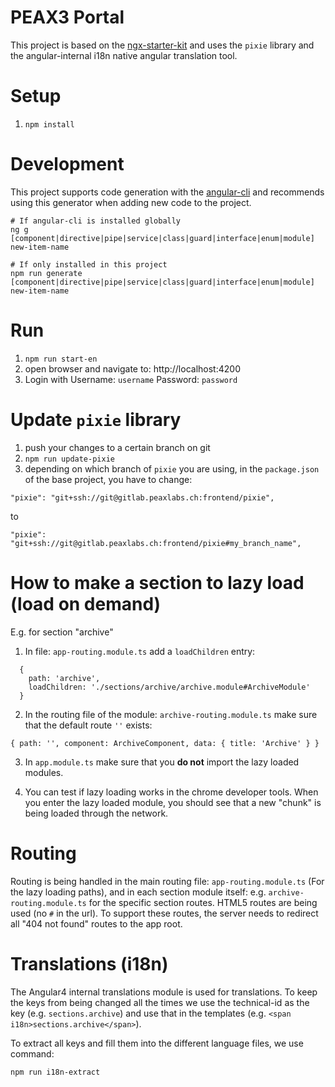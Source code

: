 # PEAX3 Portal
This project is based on the [ngx-starter-kit](https://github.com/ngx-rocket/starter-kit) and uses the `pixie` library and the angular-internal i18n native angular translation tool.

# Setup
1. `npm install`

# Development
This project supports code generation with the [angular-cli](https://github.com/angular/angular-cli) and recommends using this generator when adding new code to the project.

```
# If angular-cli is installed globally
ng g [component|directive|pipe|service|class|guard|interface|enum|module] new-item-name

# If only installed in this project
npm run generate [component|directive|pipe|service|class|guard|interface|enum|module] new-item-name
```

# Run
1. `npm run start-en`
2. open browser and navigate to: http://localhost:4200
3. Login with Username: `username` Password: `password`

# Update `pixie` library
1. push your changes to a certain branch on git
2. `npm run update-pixie`
3. depending on which branch of `pixie` you are using, in the `package.json` of the base project, you have to change:

```
"pixie": "git+ssh://git@gitlab.peaxlabs.ch:frontend/pixie",
```

to

```
"pixie": "git+ssh://git@gitlab.peaxlabs.ch:frontend/pixie#my_branch_name",
```

# How to make a section to lazy load (load on demand)
E.g. for section "archive"
1. In file: `app-routing.module.ts` add a `loadChildren` entry:

```
  {
    path: 'archive',
    loadChildren: './sections/archive/archive.module#ArchiveModule'
  }
```

2. In the routing file of the module: `archive-routing.module.ts` make sure that the default route `''` exists:

```
{ path: '', component: ArchiveComponent, data: { title: 'Archive' } }
```

3. In `app.module.ts` make sure that you **do not** import the lazy loaded modules.

4. You can test if lazy loading works in the chrome developer tools. When you enter the lazy loaded module, you should see that a new "chunk" is being loaded through the network.

# Routing
Routing is being handled in the main routing file: `app-routing.module.ts` (For the lazy loading paths), and in each section module itself: e.g. `archive-routing.module.ts` for the specific section routes. HTML5 routes are being used (no `#` in the url). To support these routes, the server needs to redirect all "404 not found" routes to the app root.

# Translations (i18n)
The Angular4 internal translations module is used for translations. To keep the keys from being changed all the times we use the technical-id as the key (e.g. `sections.archive`) and use that in the templates (e.g. `<span i18n>sections.archive</span>`).

To extract all keys and fill them into the different language files, we use command:

```
npm run i18n-extract
```